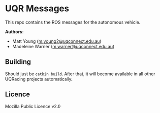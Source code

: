 # UQR Messages
This repo contains the ROS messages for the autonomous vehicle.

**Authors:**
- Matt Young (m.young2@uqconnect.edu.au)
- Madeleine Warner (m.warner@uqconnect.edu.au)

## Building
Should just be `catkin build`. After that, it will become available in all other UQRacing projects automatically.

## Licence
Mozilla Public Licence v2.0
